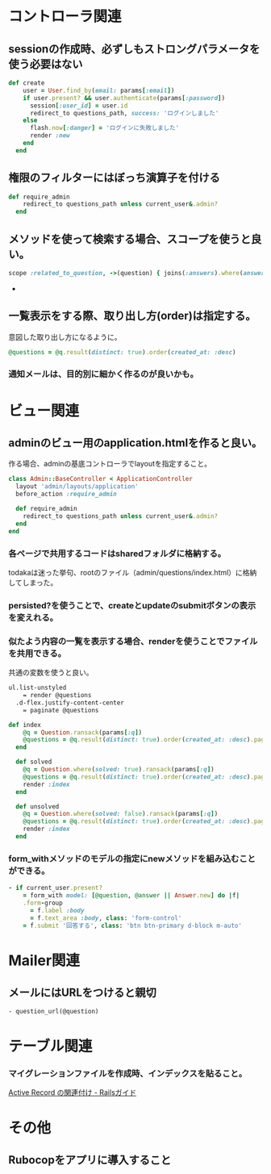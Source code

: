 # コントローラ関連

## sessionの作成時、必ずしもストロングパラメータを使う必要はない

```ruby
def create
    user = User.find_by(email: params[:email])
    if user.present? && user.authenticate(params[:password])
      session[:user_id] = user.id
      redirect_to questions_path, success: 'ログインしました'
    else
      flash.now[:danger] = 'ログインに失敗しました'
      render :new
    end
  end
```

## 権限のフィルターにはぼっち演算子を付ける

```ruby
def require_admin
    redirect_to questions_path unless current_user&.admin?
  end
```

## メソッドを使って検索する場合、スコープを使うと良い。

```ruby
scope :related_to_question, ->(question) { joins(:answers).where(answers: { question_id: question.id }) }
```

- 

## 一覧表示をする際、取り出し方(order)は指定する。

意図した取り出し方になるように。

```ruby
@questions = @q.result(distinct: true).order(created_at: :desc)
```

### 通知メールは、目的別に細かく作るのが良いかも。

# ビュー関連

## adminのビュー用のapplication.htmlを作ると良い。

作る場合、adminの基底コントローラでlayoutを指定すること。

```ruby
class Admin::BaseController < ApplicationController
  layout 'admin/layouts/application'
  before_action :require_admin

  def require_admin
    redirect_to questions_path unless current_user&.admin?
  end
end
```

### 各ページで共用するコードはsharedフォルダに格納する。

todakaは迷った挙句、rootのファイル（admin/questions/index.html）に格納してしまった。

### persisted?を使うことで、createとupdateのsubmitボタンの表示を変えれる。

### 似たよう内容の一覧を表示する場合、renderを使うことでファイルを共用できる。

共通の変数を使うと良い。

```html
ul.list-unstyled
    = render @questions
  .d-flex.justify-content-center
    = paginate @questions
```

```ruby
def index
    @q = Question.ransack(params[:q])
    @questions = @q.result(distinct: true).order(created_at: :desc).page(params[:page]).per(5)
  end

  def solved
    @q = Question.where(solved: true).ransack(params[:q])
    @questions = @q.result(distinct: true).order(created_at: :desc).page(params[:page]).per(5)
    render :index
  end

  def unsolved
    @q = Question.where(solved: false).ransack(params[:q])
    @questions = @q.result(distinct: true).order(created_at: :desc).page(params[:page]).per(5)
    render :index
  end
```
### form_withメソッドのモデルの指定にnewメソッドを組み込むことができる。
```ruby
- if current_user.present?
    = form_with model: [@question, @answer || Answer.new] do |f|
    .form-group
      = f.label :body
      = f.text_area :body, class: 'form-control'
    = f.submit '回答する', class: 'btn btn-primary d-block m-auto'
```

# Mailer関連

## メールにはURLをつけると親切

```
- question_url(@question) 
```

# テーブル関連

### マイグレーションファイルを作成時、インデックスを貼ること。

[Active Record の関連付け - Railsガイド](https://railsguides.jp/association_basics.html#belongs-to%E9%96%A2%E9%80%A3%E4%BB%98%E3%81%91%E3%81%AB%E5%AF%BE%E5%BF%9C%E3%81%99%E3%82%8B%E5%A4%96%E9%83%A8%E3%82%AD%E3%83%BC%E3%82%92%E4%BD%9C%E6%88%90%E3%81%99%E3%82%8B)

# その他

## Rubocopをアプリに導入すること
